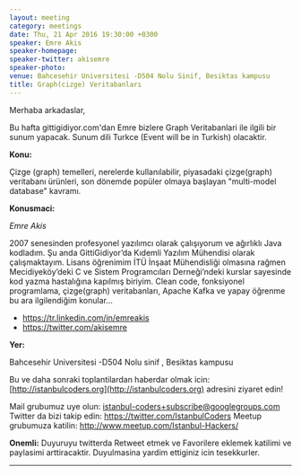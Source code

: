 ```yaml
---
layout: meeting
category: meetings
date: Thu, 21 Apr 2016 19:30:00 +0300
speaker: Emre Akis
speaker-homepage:
speaker-twitter: akisemre
speaker-photo: 
venue: Bahcesehir Universitesi -D504 Nolu Sinif, Besiktas kampusu
title: Graph(cizge) Veritabanları
---
```

Merhaba arkadaslar,

Bu hafta gittigidiyor.com'dan Emre bizlere Graph Veritabanlari ile ilgili bir sunum yapacak. Sunum dili Turkce (Event will be in Turkish) olacaktir.

**Konu:**

Çizge (graph) temelleri, nerelerde kullanılabilir, piyasadaki çizge(graph) veritabanı ürünleri, son dönemde popüler olmaya başlayan "multi-model database" kavramı.

**Konusmaci:**

*Emre Akis*

2007 senesinden profesyonel yazılımcı olarak çalışıyorum ve ağırlıklı Java kodladım. Şu anda GittiGidiyor’da Kıdemli Yazılım Mühendisi olarak çalışmaktayım. Lisans öğrenimim İTÜ İnşaat Mühendisliği olmasına rağmen Mecidiyeköy’deki C ve Sistem Programcıları Derneği’ndeki kurslar sayesinde kod yazma hastalığına kapılmış biriyim. Clean code, fonksiyonel programlama, çizge(graph) veritabanları, Apache Kafka ve yapay öğrenme bu ara ilgilendiğim konular...
   
- https://tr.linkedin.com/in/emreakis
- https://twitter.com/akisemre

**Yer:**

Bahcesehir Universitesi -D504 Nolu sinif , Besiktas kampusu

Bu ve daha sonraki toplantilardan haberdar olmak icin: [](http://istanbulcoders.org/)[http://istanbulcoders.org](http://istanbulcoders.org) adresini ziyaret edin!

Mail grubumuz uye olun: <a>istanbul-coders+subscribe@googlegroups.com</a>
Twitter da bizi takip edin: <a>https://twitter.com/IstanbulCoders</a>
Meetup grubumuza katilin: <a>http://www.meetup.com/Istanbul-Hackers/</a>

**Onemli:**
Duyuruyu twitterda Retweet etmek ve Favorilere eklemek katilimi ve paylasimi arttiracaktir. Duyulmasina yardim ettiginiz icin tesekkurler.

----

